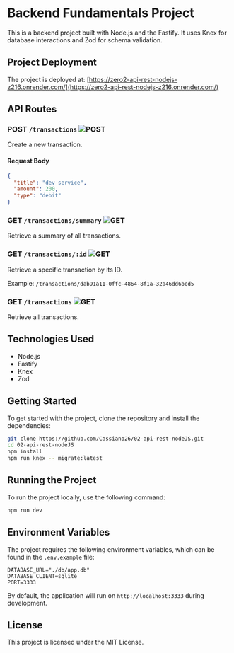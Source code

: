 # Backend Fundamentals Project

This is a backend project built with Node.js and the Fastify. It uses Knex for database interactions and Zod for schema validation.

## Project Deployment

The project is deployed at: [https://zero2-api-rest-nodejs-z216.onrender.com/](https://zero2-api-rest-nodejs-z216.onrender.com/)

## API Routes

### POST `/transactions` ![POST](https://img.shields.io/badge/POST-blue)

Create a new transaction.

#### Request Body

```json
{
  "title": "dev service",
  "amount": 200,
  "type": "debit"
}
```

### GET `/transactions/summary` ![GET](https://img.shields.io/badge/GET-green)

Retrieve a summary of all transactions.

### GET `/transactions/:id` ![GET](https://img.shields.io/badge/GET-green)

Retrieve a specific transaction by its ID.

Example: `/transactions/dab91a11-0ffc-4864-8f1a-32a46dd6bed5`

### GET `/transactions` ![GET](https://img.shields.io/badge/GET-green)

Retrieve all transactions.

## Technologies Used

- Node.js
- Fastify
- Knex
- Zod

## Getting Started

To get started with the project, clone the repository and install the dependencies:

```bash
git clone https://github.com/Cassiano26/02-api-rest-nodeJS.git
cd 02-api-rest-nodeJS
npm install
npm run knex -- migrate:latest
```


## Running the Project

To run the project locally, use the following command:

```bash
npm run dev
```

## Environment Variables

The project requires the following environment variables, which can be found in the `.env.example` file:

```plaintext
DATABASE_URL="./db/app.db"
DATABASE_CLIENT=sqlite
PORT=3333
```

By default, the application will run on `http://localhost:3333` during development.

## License

This project is licensed under the MIT License.